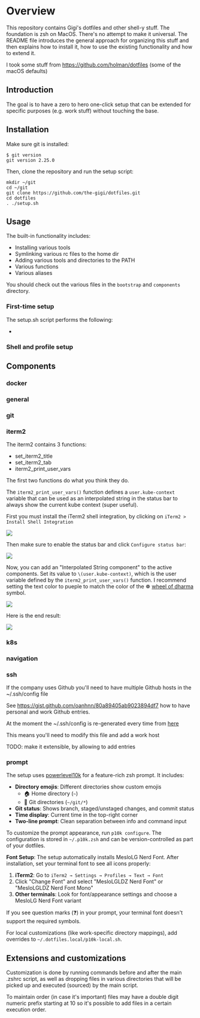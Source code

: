 # Overview

This repository contains Gigi's dotfiles and other shell-y stuff.
The foundation is zsh on MacOS. There's no attempt to make it universal.
The README file introduces the general approach for organizing this stuff
and then explains how to install it, how to use the existing functionality
and how to extend it.

I took some stuff from https://github.com/holman/dotfiles (some of the macOS defaults)

## Introduction

The goal is to have a zero to hero one-click setup that can be extended for specific purposes (e.g. work stuff) without touching the base. 

## Installation

Make sure git is installed:

```
$ git version
git version 2.25.0
```

Then, clone the repository and run the setup script:

```
mkdir ~/git
cd ~/git
git clone https://github.com/the-gigi/dotfiles.git
cd dotfiles
. ./setup.sh
```

## Usage

The built-in functionality includes:

- Installing various tools
- Symlinking various rc files to the home dir
- Adding various tools and directories to the PATH
- Various functions
- Various aliases

You should check out the various files in the `bootstrap` and `components` directory. 

### First-time setup

The setup.sh script performs the following:

- 

### Shell and profile setup


## Components

### docker



### general

### git

### iterm2

The iterm2 contains 3 functions:

- set_iterm2_title
- set_iterm2_tab
- iterm2_print_user_vars

The first two functions do what you think they do.

The `iterm2_print_user_vars()` function defines a `user.kube-context` variable that 
can be used as an interpolated string in the status bar to always 
show the current kube context (super useful). 

First you must install the iTerm2 shell integration, by clicking on `iTerm2 > Install Shell Integration`

![](images/iterm2_install_shell_integration.png)

Then make sure to enable the status bar and click `Configure status bar`:

![](images/iterm2_status_bar.png)

Now, you can add an "Interpolated String component" to the active components. Set its value to `\(user.kube-context)`, which is the user variable defined by the `iterm2_print_user_vars()` function. I recommend setting the text color to pueple to match the color of the ☸️ [wheel of dharma](https://emojipedia.org/wheel-of-dharma/) symbol.

![](images/iterm2_kube_context_status_bar_component.png)

Here is the end result:

![](images/iterm2_kube_context_in_status_bar.png)



### k8s

### navigation

### ssh

If the company uses Github you'll need to have multiple Github hosts in the ~/.ssh/config file

See https://gist.github.com/oanhnn/80a89405ab9023894df7 how to have personal and work
Github entries. 

At the moment the ~/.ssh/config is re-generated every time from [here](components/ssh.sh)

This means you'll need to modify this file and add a work host

TODO: make it extensible, by allowing to add entries


### prompt

The setup uses [powerlevel10k](https://github.com/romkatv/powerlevel10k) for a feature-rich zsh prompt. It includes:

- **Directory emojis**: Different directories show custom emojis
  - 🏠 Home directory (`~`)
  - 🐙 Git directories (`~/git/*`)
- **Git status**: Shows branch, staged/unstaged changes, and commit status
- **Time display**: Current time in the top-right corner
- **Two-line prompt**: Clean separation between info and command input

To customize the prompt appearance, run `p10k configure`. The configuration is stored in `~/.p10k.zsh` and can be version-controlled as part of your dotfiles.

**Font Setup**: The setup automatically installs MesloLG Nerd Font. After installation, set your terminal font to see all icons properly:

1. **iTerm2**: Go to `iTerm2 → Settings → Profiles → Text → Font`
2. Click "Change Font" and select "MesloLGLDZ Nerd Font" or "MesloLGLDZ Nerd Font Mono"
3. **Other terminals**: Look for font/appearance settings and choose a MesloLG Nerd Font variant

If you see question marks (❓) in your prompt, your terminal font doesn't support the required symbols.

For local customizations (like work-specific directory mappings), add overrides to `~/.dotfiles.local/p10k-local.sh`.

## Extensions and customizations

Customization is done by running commands before and after the main .zshrc script, as well as dropping files in various directories that will be picked up and executed (sourced) by the main script.

To maintain order (in case it's important) files may have a double digit numeric prefix starting at 10 so it's possible to add files in a certain execution order.
